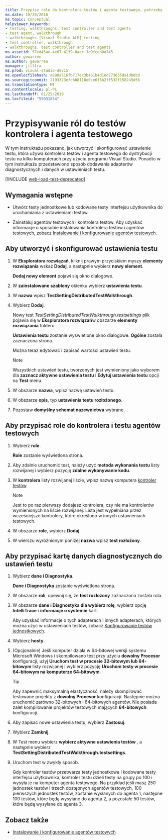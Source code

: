 ```yaml
---
title: Przypisz role do kontrolera testów i agenta testowego, potrzeby testowania automatycznego
ms.date: 10/20/2016
ms.topic: conceptual
helpviewer_keywords:
- testing, walkthroughs, test controller and test agents
- test agent, walkthrough
- walkthroughs [Visual Studio ALM] testing
- test controller, walkthrough
- walkthroughs, test controller and test agents
ms.assetid: 57ed43ae-4e67-4139-8aec-3e9fceb0a745
author: gewarren
ms.author: gewarren
manager: jillfra
ms.prod: visual-studio-dev15
ms.openlocfilehash: a898a516fb717ec3b4b1b4d1ed773635da1db8b8
ms.sourcegitcommit: 2193323efc608118e0ce6f6b2ff532f158245d56
ms.translationtype: MT
ms.contentlocale: pl-PL
ms.lasthandoff: 01/25/2019
ms.locfileid: "55031854"
---
```

# <a name="assign-roles-to-a-test-controller-and-test-agent"></a>Przypisywanie ról do testów kontrolera i agenta testowego

W tym instruktażu pokazano, jak utworzyć i skonfigurować ustawienie testu, która używa kontrolera testów i agenta testowego do dystrybucji testu na kilku komputerach przy użyciu programu Visual Studio. Ponadto w tym instruktażu przedstawiono sposób dodawania adapterów diagnostycznych i danych w ustawieniach testu.

[!INCLUDE [web-load-test-deprecated](includes/web-load-test-deprecated.md)]

## <a name="prerequisites"></a>Wymagania wstępne

-   Utwórz testy jednostkowe lub kodowane testy interfejsu użytkownika do uruchamiania z ustawieniami testów.

-   Zainstaluj agentów testowych i kontrolera testów. Aby uzyskać informacje o sposobie instalowania kontrolera testów i agentów testowych, zobacz [Instalowanie i konfigurowanie agentów testowych](../test/lab-management/install-configure-test-agents.md).

## <a name="to-create-and-configure-a-test-setting"></a>Aby utworzyć i skonfigurować ustawienia testu

1.  W **Eksploratora rozwiązań**, kliknij prawym przyciskiem myszy **elementy rozwiązania** wskaż **Dodaj**, a następnie wybierz **nowy element**.

     **Dodaj nowy element** pojawi się okno dialogowe.

2.  W **zainstalowane szablony** okienku wybierz **ustawienia testu**.

3.  W **nazwa** wpisz **TestSettingDistributedTestWalkthrough**.

4.  Wybierz **Dodaj**.

     Nowy test *TestSettingDistributedTestWalkthrough.testsettings* plik pojawia się w **Eksploratora rozwiązań**w obszarze **elementy rozwiązania** folderu.

     **Ustawienia testu** zostanie wyświetlone okno dialogowe. **Ogólne** została zaznaczona strona.

     Można teraz edytować i zapisać wartości ustawień testu.

    > [!NOTE]
    > Wszystkich ustawień testu, tworzonych jest wymieniony jako wyborem dla **zaznacz aktywne ustawienia testu** i **Edytuj ustawienia testu** opcji na **Test** menu.

5.  W obszarze **nazwa**, wpisz nazwę ustawień testu.

6.  W obszarze **opis**, typ **ustawienia testu rozłożonego**.

7.  Pozostaw **domyślny schemat nazewnictwa** wybrane.

## <a name="to-assign-roles-to-a-test-controller-and-test-agents"></a>Aby przypisać role do kontrolera i testu agentów testowych

1.  Wybierz **role**.

     **Role** zostanie wyświetlona strona.

2.  Aby zdalnie uruchomić test, należy użyć **metoda wykonania testu** listy rozwijanej i wybierz pozycję **zdalne wykonywanie kodu**.

3.  W **kontrolera** listy rozwijanej liście, wpisz nazwę komputera [kontroler testów](../test/lab-management/install-configure-test-agents.md).

    > [!NOTE]
    > Jest to po raz pierwszy dodajesz kontrolera, czy nie ma kontrolerów wymienionych na liście rozwijanej. Lista jest wypełniana przez wcześniejsze kontrolery, które określono w innych ustawieniach testowych.

4.  W obszarze **role**, wybierz **Dodaj**.

5.  W wierszu wyróżnionym poniżej **nazwa** wpisz **test rozłożony**.

## <a name="to-assign-a-diagnostic-and-data-adapter-to-your-test-setting"></a>Aby przypisać kartę danych diagnostycznych do ustawień testu

1.  Wybierz **dane i Diagnostyka**.

     **Dane i Diagnostyka** zostanie wyświetlona strona.

2.  W obszarze **roli**, upewnij się, że **test rozłożony** zaznaczona została rola.

3.  W obszarze **dane i Diagnostyka dla wybierz rolę**, wybierz opcję **IntelliTrace** i **informacje o systemie** kart.

     Aby uzyskać informacje o tych adapterach i innych adapterach, których można użyć w ustawieniach testów, zobacz [Konfigurowanie testów jednostkowych](../test/configure-unit-tests-by-using-a-dot-runsettings-file.md).

4.  Wybierz **hosty**.

5.  (Opcjonalnie) Jeśli komputer działa w 64-bitowej wersji systemu Microsoft Windows i skompilowano test przy użyciu **dowolny Procesor** konfiguracji, użyj **Uruchom test w procesie 32-bitowym lub 64-bitowym** listy rozwijanej i wybierz pozycję **Uruchom testy w procesie 64-bitowym na komputerze 64-bitowym**.

    > [!TIP]
    > Aby zapewnić maksymalną elastyczność, należy skompilować testowane projekty z **dowolny Procesor** konfiguracji. Następnie można uruchomić zarówno 32-bitowych i 64-bitowych agentów. Nie posiada zalet kompilowanie projektów testowych mających **64-bitowych** konfiguracji.

6.  Aby zapisać nowe ustawienia testu, wybierz **Zastosuj**.

7.  Wybierz **Zamknij**.

8.  W Test menu wybierz **wybierz aktywne ustawienia testów** , a następnie wybierz **TestSettingDistributedTestWalkthrough.testsettings**.

9. Uruchom test w zwykły sposób.

     Gdy kontroler testów przetwarza testy jednostkowe i kodowane testy interfejsu użytkownika, kontroler testu dzieli testy na grupy po 100 i wysyła je na komputer agenta testowego. Na przykład jeśli masz 250 jednostek testów i trzech dostępnych agentów testowych, 100 pierwszych jednostek testów, zostanie wysłanych do agenta 1, następne 100 testów, które będą wysyłane do agenta 2, a pozostałe 50 testów, które będą wysyłane do agenta 3.

## <a name="see-also"></a>Zobacz także

- [Instalowanie i konfigurowanie agentów testowych](../test/lab-management/install-configure-test-agents.md)